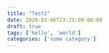 ```yaml
---
title: "Test2"
date: 2020-03-06T23:23:09-08:00
draft: true
tags: ['hello', 'world']
categories: ['some category']
---
```


